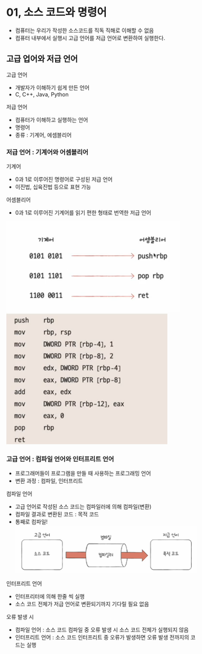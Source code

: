 # 01, 소스 코드와 명령어
- 컴퓨터는 우리가 작성한 소스코드를 직독 직해로 이해할 수 없음
- 컴퓨터 내부에서 실행시 고급 언어를 저급 언어로 변환하여 실행한다.

## 고급 업어와 저급 언어
고급 언어  
- 개발자가 이해하기 쉽게 만든 언어
- C, C++, Java, Python

저급 언어  
- 컴퓨터가 이해하고 실행하는 언어
- 명령어
- 종류 : 기계어, 에셈블리어

### 저급 언어 : 기계어와 어셈블리어
기계어   
- 0과 1로 이루어진 명령어로 구성된 저급 언어
- 이진법, 십육진법 등으로 표현 가능

어셈블리어  
- 0과 1로 이루어진 기계어를 읽기 편한 형태로 번역한 저급 언어

![img.png](imgs/img.png) 
![img_1.png](imgs/img_1.png)


### 고급 언어 : 컴파일 언어와 인터프리트 언어
- 프로그래머들이 프로그램을 만들 때 사용하는 프로그래밍 언어
- 변환 과정 : 컴파일, 인터프리트


컴파일 언어
- 고급 언어로 작성된 소스 코드는 컴파일러에 의해 컴파일(변환)
- 컴파일 결과로 변환된 코드 : 목적 코드
- 통째로 컴파일!
![img_2.png](imgs/img_2.png)

인터프리트 언어
- 인터프리터에 의해 한줄 씩 실행
- 소스 코드 전체가 저급 언어로 변환되기까지 기다릴 필요 없음

오류 발생 시  
- 컴파일 언어 : 소스 코드 컴파일 중 오류 발생 시 소스 코드 전체가 실행되지 않음
- 인터프리트 언어 : 소스 코드 인터프리트 중 오류가 발생하면 오류 발생 전까지의 코드는 실행